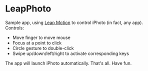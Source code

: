LeapPhoto
=========

Sample app, using [Leap Motion](https://www.leapmotion.com/) to control iPhoto (in fact, any app). Controls:  

* Move finger to move mouse
* Focus at a point to click
* Circle gesture to double-click
* Swipe up/down/left/right to activate corresponding keys

The app will launch iPhoto automatically. That's all. Have fun.